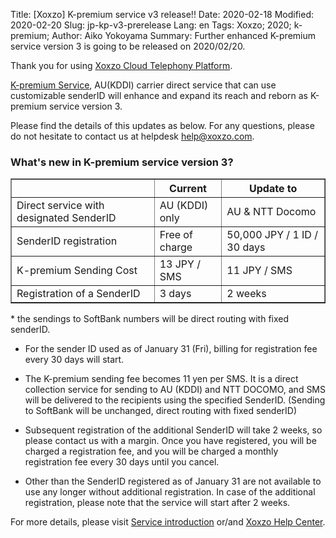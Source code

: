 Title: [Xoxzo] K-premium service v3 release!!
Date: 2020-02-18
Modified: 2020-02-20
Slug: jp-kp-v3-prerelease
Lang: en
Tags: Xoxzo; 2020; k-premium;
Author: Aiko Yokoyama
Summary: Further enhanced K-premium service version 3 is going to be released on 2020/02/20.

Thank you for using [Xoxzo Cloud Telephony Platform](https://www.xoxzo.com/en/).

[K-premium Service](https://help.xoxzo.com/en/xoxzo-cloud-telephony-platform/articles/the-k-premium-service/),
AU(KDDI) carrier direct service that can use customizable senderID will enhance and expand its reach and reborn as K-premium service version 3.

Please find the details of this updates as below.
For any questions, please do not hesitate to contact us at helpdesk help@xoxzo.com.

### What's new in K-premium service version 3?

<div class="table-responsive">
  <table border="1" cellpadding="10" cellspacing="1">
    <tr>
      <th> </th>
      <th>Current</th>
      <th>Update to</th>
    </tr>
    <tr>
      <td>Direct service with designated SenderID</td>
      <td>AU (KDDI) only</td>
      <td>AU & NTT Docomo</td>
    </tr>
     <tr>
      <td>SenderID registration</td>
      <td>Free of charge</td>
      <td> 50,000 JPY / 1 ID / 30 days</td>
    </tr>
    <tr>
      <td>K-premium Sending Cost</td>
      <td>13 JPY / SMS</td>
      <td>11 JPY / SMS</td>
    </tr>
     <tr>
      <td>Registration of a SenderID</td>
      <td>3 days</td>
      <td>2 weeks</td>
    </tr>
  </table>
</div>
* the sendings to SoftBank numbers will be direct routing with fixed senderID.

- For the sender ID used as of January 31 (Fri), billing for registration fee every 30 days will start.

- The K-premium sending fee becomes 11 yen per SMS. 
It is a direct collection service for sending to AU (KDDI) and NTT DOCOMO, 
and SMS will be delivered to the recipients using the specified SenderID. (Sending to SoftBank will be unchanged, direct routing with fixed senderID)

- Subsequent registration of the additional SenderID will take 2 weeks, so please contact us with a margin. 
Once you have registered, you will be charged a registration fee, and you will be charged a monthly registration fee 
every 30 days until you cancel.

- Other than the SenderID registered as of January 31 are not available to use any longer without additional registration.
In case of the additional registration, please note that the service will start after 2 weeks.

For more details, please visit [Service introduction](https://www.xoxzo.com/en/about/sms-api/#k-premium) or/and
[Xoxzo Help Center](https://help.xoxzo.com/en/xoxzo-cloud-telephony-platform/articles/the-k-premium-service/).

